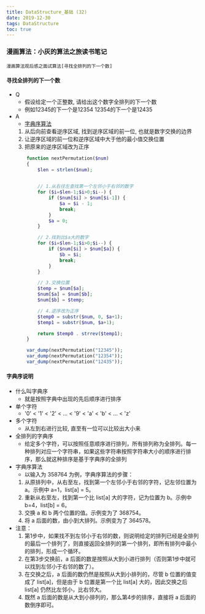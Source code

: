```yaml
---
title: DataStructure_基础 (32)
date: 2019-12-30
tags: DataStructure
toc: true
---
```


### 漫画算法：小灰的算法之旅读书笔记
    漫画算法观后感之面试算法[寻找全排列的下一个数]

<!-- more -->

#### 寻找全排列的下一个数
- Q
    * 假设给定一个正整数, 请给出这个数字全排列的下一个数
    * 例如12345的下一个是12354 12354的下一个是12435
- A
    * <a href="#desc1">字典序算法</a>
    1. 从后向前查看逆序区域, 找到逆序区域的前一位, 也就是数字交换的边界
    2. 让逆序区域的前一位和逆序区域中大于他的最小值交换位置
    3. 把原来的逆序区域改为正序
    ```php
        function nextPermutation($num)
        {
            $len = strlen($num);
            

            // 1.从右往左查找第一个左邻小于右邻的数字
            for ($i=$len-1;$i>0;$i--) {
                if ($num[$i] > $num[$i-1]) {
                    $a = $i - 1;
                    break;
                }
                $a = 0;
            }

            // 2.找到比$a大的数字
            for ($i=$len-1;$i>0;$i--) {
                if ($num[$i] > $num[$a]) {
                    $b = $i;
                    break;
                }
            }

            // 3.交换位置
            $temp = $num[$a];
            $num[$a] = $num[$b];
            $num[$b] = $temp;
    
            // 4.逆序改为正序
            $temp0 = substr($num, 0, $a+1);
            $temp1 = substr($num, $a+1);
    
            return $temp0 . strrev($temp1);
        }

        var_dump(nextPermutation("12345"));
        var_dump(nextPermutation("12354"));
        var_dump(nextPermutation("12435"));
    ``` 

#### 字典序说明
- 什么叫字典序
    * 就是按照字典中出现的先后顺序进行排序
- 单个字符
    * '0' < '1' < '2' < ... < '9' < 'a' < 'b' < ... < 'z'
- 多个字符
    * 从左到右进行比较, 直至有一位可以比较出大小来
- 全排列的字典序
    * 给定多个字符，可以按照任意顺序进行排列，所有排列称为全排列。每一种排列对应一个字符串，如果这些字符串按照字符串大小的顺序进行排序，那么就这种排序是基于字典序的全排列
- 字典序算法
    * 以输入为 358764 为例，字典序算法的步骤：
    1. 从原排列中，从右至左，找到第一个左邻小于右邻的字符，记左邻位置为 a。示例中 a=1，list\[a] = 5。
    2. 重新从右至左，找到第一个比 list\[a] 大的字符，记为位置为 b。示例中 b=4，list\[b] = 6。
    3. 交换 a 和 b 两个位置的值。示例变为了 368754。
    4. 将 a 后面的数，由小到大排列。示例变为了 364578。
- 注意：
    1. 第1步中，如果找不到左邻小于右邻的数，则说明给定的排列已经是全排列的最后一个排列了，则直接返回全排列的第一个排列，即所有排列中最小的排列，形成一个循环。
    2. 在第3步交换前，a 后面的数是按照从大到小进行排列（否则第1步中就可以找到左邻小于右邻的数了）。
    3. 在交换之后，a 后面的数仍然是按照从大到小排列的，尽管 b 位置的值变成了 list\[a]，但是由于 b 位置是第一个比 list\[a] 大的，因此交换之后 list\[a] 仍然比左邻小，比右邻大。
    4. 既然 a 后面的数是从大到小排列的，那么第4步的排序，直接将 a 后面的数倒序即可。

